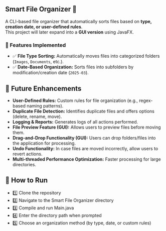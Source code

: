 ## Smart File Organizer 📂
A CLI-based file organizer that automatically sorts files based on **type, creation date, or user-defined rules**. <br>
This project will later expand into a **GUI version** using JavaFX.

### 📌 Features Implemented
- ✅ **File Type Sorting:** Automatically moves files into categorized folders (`Images`, `Documents`, etc.).  
- ✅ **Date-Based Organization:** Sorts files into subfolders by modification/creation date (`2025-03`).

## 🔹 Future Enhancements

- **User-Defined Rules:** Custom rules for file organization (e.g., regex-based naming patterns).
- **Duplicate File Detection:** Identifies duplicate files and offers options (delete, rename, move).
- **Logging & Reports:** Generates logs of all actions performed.
- **File Preview Feature (GUI):** Allows users to preview files before moving them.
- **Drag-and-Drop Functionality (GUI):** Users can drop folders/files into the application for processing.
- **Undo Functionality:** In case files are moved incorrectly, allow users to revert actions.
- **Multi-threaded Performance Optimization:** Faster processing for large directories.

## 🚀 How to Run

- 1️⃣ Clone the repository
- 2️⃣ Navigate to the Smart File Organizer directory
- 3️⃣ Compile and run Main.java
- 4️⃣ Enter the directory path when prompted
- 5️⃣ Choose an organization method (by type, date, or custom rules)